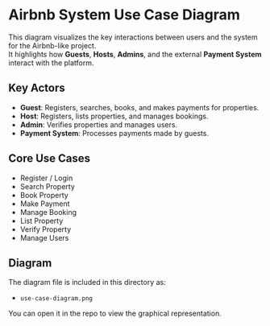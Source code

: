 # Airbnb System Use Case Diagram

This diagram visualizes the key interactions between users and the system for the Airbnb-like project.  
It highlights how **Guests**, **Hosts**, **Admins**, and the external **Payment System** interact with the platform.

## Key Actors
- **Guest**: Registers, searches, books, and makes payments for properties.
- **Host**: Registers, lists properties, and manages bookings.
- **Admin**: Verifies properties and manages users.
- **Payment System**: Processes payments made by guests.

## Core Use Cases
- Register / Login
- Search Property
- Book Property
- Make Payment
- Manage Booking
- List Property
- Verify Property
- Manage Users

## Diagram
The diagram file is included in this directory as:

- `use-case-diagram.png`

You can open it in the repo to view the graphical representation.
